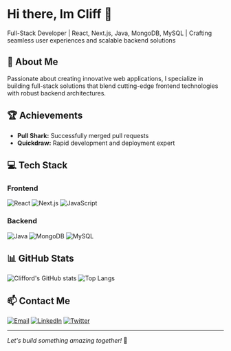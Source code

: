 # Hi there, Im Cliff 👋

Full-Stack Developer
| React, Next.js, Java, MongoDB, MySQL | 
Crafting seamless user experiences and scalable backend solutions

## 🚀 About Me
Passionate about creating innovative web applications, I specialize in 
building full-stack solutions that blend cutting-edge frontend technologies 
with robust backend architectures.

## 🏆 Achievements
- **Pull Shark:** Successfully merged pull requests
- **Quickdraw:** Rapid development and deployment expert

## 💻 Tech Stack

### Frontend
![React](https://img.shields.io/badge/React-61DAFB?style=for-the-badge&logo=react&logoColor=black)
![Next.js](https://img.shields.io/badge/Next.js-000000?style=for-the-badge&logo=nextdotjs&logoColor=white)
![JavaScript](https://img.shields.io/badge/JavaScript-F7DF1E?style=for-the-badge&logo=javascript&logoColor=black)

### Backend
![Java](https://img.shields.io/badge/Java-ED8B00?style=for-the-badge&logo=java&logoColor=white)
![MongoDB](https://img.shields.io/badge/MongoDB-4EA94B?style=for-the-badge&logo=mongodb&logoColor=white)
![MySQL](https://img.shields.io/badge/MySQL-00000F?style=for-the-badge&logo=mysql&logoColor=white)


## 📊 GitHub Stats
![Clifford's GitHub stats](https://github-readme-stats.vercel.app/api?username=clifforddonk&show_icons=true&theme=radical)
![Top Langs](https://github-readme-stats.vercel.app/api/top-langs/?username=clifforddonk&layout=compact&theme=radical)

## 📫 Contact Me
[![Email](https://img.shields.io/badge/Email-D14836?style=for-the-badge&logo=gmail&logoColor=white)](mailto:clifforddonk@gmail.com)
[![LinkedIn](https://img.shields.io/badge/LinkedIn-0077B5?style=for-the-badge&logo=linkedin&logoColor=white)](https://www.linkedin.com/in/clifford-donkor-1a2b3c)
[![Twitter](https://img.shields.io/badge/Twitter-1DA1F2?style=for-the-badge&logo=twitter&logoColor=white)](https://twitter.com/clifforddonk)

---

*Let's build something amazing together!* 🚀
